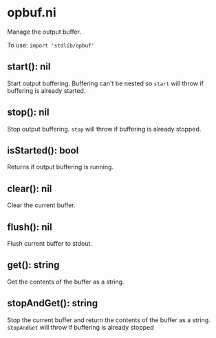 # opbuf.ni

Manage the output buffer.

To use: `import 'stdlib/opbuf'`

## start(): nil

Start output buffering. Buffering can't be nested so `start` will throw if buffering is
already started.

## stop(): nil

Stop output buffering. `stop` will throw if buffering is already stopped.

## isStarted(): bool

Returns if output buffering is running.

## clear(): nil

Clear the current buffer.

## flush(): nil

Flush current buffer to stdout.

## get(): string

Get the contents of the buffer as a string.

## stopAndGet(): string

Stop the current buffer and return the contents of the buffer as a string.
`stopAndGet` will throw if buffering is already stopped
